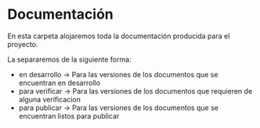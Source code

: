# Documentación

En esta carpeta alojaremos toda la documentación producida para el proyecto.

La separaremos de la siguiente forma:

* en desarrollo -> Para las versiones de los documentos que se encuentran en desarrollo
* para verificar -> Para las versiones de los documentos que requieren de alguna verificacion
* para publicar -> Para las versiones de los documentos que se encuentran listos para publicar
